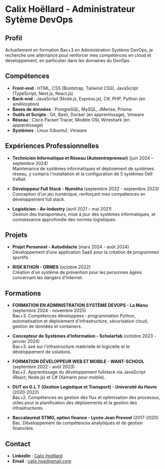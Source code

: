 # Calix Hoëllard - Administrateur Sytème DevOps 

## Profil
Actuellement en formation Bac+3 en Administration Système DevOps, je recherche une alternance pour renforcer mes compétences en cloud et développement, en particulier dans les domaines du DevOps.

## Compétences
- **Front-end** : HTML, CSS (Bootstrap, Tailwind CSS), JavaScript (TypeScript, Next.js, React.js)
- **Back-end** : JavaScript (Node.js, Express.js), C#, PHP, Python (en amélioration)
- **Bases de données** : PostgreSQL, MySQL, JMerise, Prisma
- **Outils et Scripts** : Git, Bash, Docker (en apprentissage), Vmware
- **Réseau** : Cisco Packet Tracer, Modèle OSI, Wireshark (en apprentissage)
- **Systèmes** : Linux (Ubuntu), Vmware

## Expériences Professionnelles
- **Technicien Informatique et Réseau (Autoentrepreneur)** (juin 2024 – septembre 2024)  
  Maintenance de systèmes informatiques et déploiement de systèmes réseau, y compris l'installation et la configuration de 5 systèmes Dell VxRail.

- **Développeur Full Stack - Numéha** (septembre 2022 - septembre 2023)  
  Conception d'un jeu numérique, renforçant mes compétences en développement full stack.

- **Logisticien - Av-Industry** (avril 2021 – mai 2021)  
  Gestion des transporteurs, mise à jour des systèmes informatiques, et connaissance approfondie des normes logistiques.
  
## Projets
- **Projet Personnel - Autodidacte** (mars 2024 - août 2024)  
  Développement d’une application SaaS pour la création de programmes sportifs.

- **RISK’ATHON - ORMES** (octobre 2022)  
  Création d'un système de prévention pour les personnes âgées concernant les dangers d'Internet.

## Formations
- **FORMATION EN ADMINISTRATION SYSTÈME DEVOPS - La Manu** (septembre 2024 - novembre 2025)  
  Bac+3. Compétences développées : programmation Python, automatisation et déploiement d'infrastructure, sécurisation cloud, gestion de données et containers.

- **Concepteur de Systèmes d’Information - Scholarfab** (octobre 2023 - janvier 2024)  
  Bac+3. axé sur l'infrastructure matérielle et logicielle et le développement de solutions.

- **FORMATION DÉVELOPPEUR WEB ET MOBILE - WANT-SCHOOL** (septembre 2022 - août 2023)  
  Bac+2. Apprentissage du développement fullstack via JavaScript (React, Node.js) et C# (Xamarin pour mobile).

- **DUT en G.L.T (Gestion Logistique et Transport) - Université du Havre** (2020-2022)  
  Bac+2. Compétences en gestion des flux et optimisation des processus, utiles pour la planification des déploiements et la gestion des infrastructures.

- **Baccalauréat STMG, option finance - Lycée Jean Prevost** (2017-2020)  
  Bac. Développement de compétences analytiques et de gestion financière.

## Contact
- **LinkedIn** : [Calix Hoëllard](https://www.linkedin.com/in/calix-hoëllard-ab4516242/)
- **Email** : calix.hoe@gmail.com
